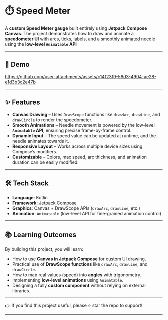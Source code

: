 # ⏱️ Speed Meter

A **custom Speed Meter gauge** built entirely using **Jetpack Compose Canvas**.
The project demonstrates how to draw and animate a **speedometer UI** with arcs, ticks, labels, and a smoothly animated needle using the **low-level `Animatable` API**

---

## 📸 Demo



https://github.com/user-attachments/assets/c14123f9-58d3-4904-ae28-e1d3b3c2e47b



---

## ✨ Features

* **Canvas Drawing** – Uses `DrawScope` functions like `drawArc`, `drawLine`, and `drawCircle` to render the speedometer.
* **Smooth Animations** – Needle movement is powered by the low-level **`Animatable` API**, ensuring precise frame-by-frame control.
* **Dynamic Input** – The speed value can be updated at runtime, and the needle animates towards it.
* **Responsive Layout** – Works across multiple device sizes using Compose’s modifiers.
* **Customizable** – Colors, max speed, arc thickness, and animation duration can be easily modified.

---

## 🛠️ Tech Stack

* **Language**: Kotlin
* **Framework**: Jetpack Compose
* **Graphics**: Canvas + DrawScope APIs (`drawArc`, `drawLine`, etc.)
* **Animation**: `Animatable` (low-level API for fine-grained animation control)

---


## 📚 Learning Outcomes

By building this project, you will learn:

* How to use **Canvas in Jetpack Compose** for custom UI drawing.
* Practical use of **DrawScope functions** like `drawArc`, `drawLine`, and `drawCircle`.
* How to map real values (speed) into **angles** with trigonometry.
* Implementing **low-level animations** using `Animatable`.
* Designing a fully **custom component** without relying on external libraries.

---

👉 If you find this project useful, please ⭐ star the repo to support!

---

